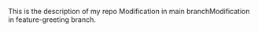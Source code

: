 This is the description of my repo
Modification in main branchModification in feature-greeting branch.
